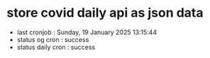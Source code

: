 # store covid daily api as json data

- last cronjob : Sunday, 19 January 2025 13:15:44
- status og cron : success
- status daily cron : success
      
      
